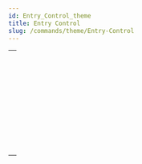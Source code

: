 ```yaml
---
id: Entry_Control_theme
title: Entry Control
slug: /commands/theme/Entry-Control
---
```


|                                                                                                       |
| ----------------------------------------------------------------------------------------------------- |
| [<!-- INCLUDE #_command_.EDIT ITEM.Syntax -->](../../commands-legacy/edit-item.md)<br/>               |
| [<!-- INCLUDE #_command_.FILTER KEYSTROKE.Syntax -->](../../commands-legacy/filter-keystroke.md)<br/> |
| [<!-- INCLUDE #_command_.Get edited text.Syntax -->](../../commands-legacy/get-edited-text.md)<br/>   |
| [<!-- INCLUDE #_command_.GET HIGHLIGHT.Syntax -->](../../commands-legacy/get-highlight.md)<br/>       |
| [<!-- INCLUDE #_command_.GOTO OBJECT.Syntax -->](../../commands-legacy/goto-object.md)<br/>           |
| [<!-- INCLUDE #_command_.HIGHLIGHT TEXT.Syntax -->](../../commands-legacy/highlight-text.md)<br/>     |
| [<!-- INCLUDE #_command_.Is editing text.Syntax -->](../../commands-legacy/is-editing-text.md)<br/>   |
| [<!-- INCLUDE #_command_.Keystroke.Syntax -->](../../commands-legacy/keystroke.md)<br/>               |
